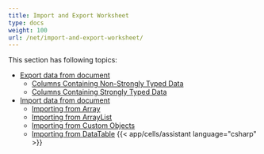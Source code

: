 ```yaml
---
title: Import and Export Worksheet
type: docs
weight: 100
url: /net/import-and-export-worksheet/
---
```


This section has following topics:

- [Export data from document](/cells/net/export-data-from-document/)
  - [Columns Containing Non-Strongly Typed Data](/cells/net/columns-containing-non-strongly-typed-data/)
  - [Columns Containing Strongly Typed Data](/cells/net/columns-containing-strongly-typed-data/)
- [Import data from document](/cells/net/import-data-from-document/)
  - [Importing from Array](/cells/net/importing-from-array/)
  - [Importing from ArrayList](/cells/net/importing-from-arraylist/)
  - [Importing from Custom Objects](/cells/net/importing-from-custom-objects/)
  - [Importing from DataTable](/cells/net/importing-from-datatable/)
{{< app/cells/assistant language="csharp" >}}